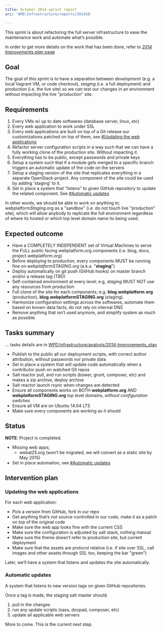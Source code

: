 ```yaml
---
title: October 2014 sprint report
uri: 'WPD:Infrastructure/reports/201410'

---
```

This sprint is about refactoring the full server infrastructure to ease the maintenance work and automate what’s possible.

In order to get more details on the work that has been done, refer to [*2014 Improvements plan* page](/WPD:Infrastructure/analysis/2014-Improvements_plan)

## <span>Goal</span>

The goal of this sprint is to have a separation between *development* (e.g. a local Vagrant VM, or code checkout), *staging* (i.e. a full deployment) and *production* (i.e. the live site) so we can test our changes in an environment without impacting the live "production" site.

## <span>Requirements</span>

1.  Every VMs w/ up to date softwares (database server, linux, etc)
2.  Every web application to work under SSL
3.  Every web applications are built on top of a Git release our customizations patched on top of them, see [\#Updating the web applications](#Updating_the_web_applications)
4.  Refactor server configuration scripts in a way such that we can have a fully working clone of the production site. Without impacting it.
5.  Everything has to be public, except passwords and private keys
6.  Setup a system such that if a module gets merged to a specific branch triggers an automatic update of the code on the servers
7.  Setup a staging version of the site that replicates everything in a separate OpenStack project. Any component of the site could be used by adding 'staging' to it.
8.  Set in place a system that "listens" to given GitHub repository to update the related component. See [\#Automatic updates](#Automatic_updates)

In other words, we should be able to work on anything in; webplatform*Staging*.org as a "sandbox" (i.e. do not touch live "production" site), which will allow anybody to replicate the full environment regardless of where its hosted or which top level domain name its being used.

## <span>Expected outcome</span>

-   Have a COMPLETELY INDEPENDENT set of Virtual Machines to serve the FULL public facing webplatform.org components (i.e. blog, docs, project.webplatform.org)
-   Before deploying to production, every components MUST be running fine on *webplatformSTAGING.org* (a.k.a. "**staging**")
-   Deploy automatically on git push (GitHub hooks) on master branch and/or a release tag (TBD)
-   Self-contained environment at every level; e.g, *staging* MUST NOT use any resources from *production*
-   Full clone of the site for each components; e.g. **blog.webplatform.org** (production), **blog.webplatformSTAGING.org** (staging).
-   Harmonize configuration settings across the softwares, automate them based on known data facts, do not rely on internal DNS
-   Remove anything that isn’t used anymore, and simplify system as much as possible

## <span>Tasks summary</span>

... tasks details are in [WPD:Infrastructure/analysis/2014-Improvements\_plan](/WPD:Infrastructure/analysis/2014-Improvements_plan)

-   Publish to the public all our deployment scripts, with correct author attribution, without passwords nor private data
-   Set in place a system that will update code automatically when a contributor push on watched Git repos
-   Salt reactor pull, and run scripts (bower, grunt, composer, etc) and makes a zip archive, deploy archive
-   Salt reactor launch rsync when changes are detected
-   Ensure all components works on BOTH **webplatform.org** AND **webplatformSTAGING.org** top level domains, *without configuration switches*
-   Ensure all VM are on Ubuntu 14.04 LTS
-   Make sure every components are working as it should

## <span>Status</span>

**NOTE**: Project is completed.

-   Missing web apps;
    -   webat25.org (won’t be migrated, we will convert as a static site by May 2015)
-   Set in place automation, see [\#Automatic updates](#Automatic_updates)

## <span>Intervention plan</span>

### <span>Updating the web applications</span>

For each web application:

-   Pick a version from GitHub, fork in our repo
-   Get anything that’s not source-controlled in our code, make it as a patch on top of the original code
-   Make sure the web app looks fine with the current CSS
-   Make sure the configuration is adjusted by salt stack, nothing manual
-   Make sure the theme doesn’t refer to production site, but current deployment
-   Make sure that the assets are protocol relative (i.e. if site over SSL, call images and other assets through SSL too, keeping the bar "green")

Later, we’ll have a system that listens and updates the site automatically.

### <span>Automatic updates</span>

A system that listens to new version tags on given GitHub repositories.

Once a tag is made, the staging salt master should;

1.  pull in the changes
2.  run any update scripts (sass, docpad, composer, etc)
3.  update all applicable web servers

More to come. This is the current next step.